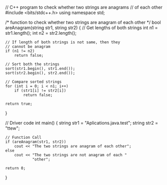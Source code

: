 // C++ program to check whether two strings are anagrams
// of each other
#include <bits/stdc++.h>
using namespace std;
 
/* function to check whether two strings are anagram of
each other */
bool areAnagram(string str1, string str2)
{
    // Get lengths of both strings
    int n1 = str1.length();
    int n2 = str2.length();
 
    // If length of both strings is not same, then they
    // cannot be anagram
    if (n1 != n2)
        return false;
 
    // Sort both the strings
    sort(str1.begin(), str1.end());
    sort(str2.begin(), str2.end());
 
    // Compare sorted strings
    for (int i = 0; i < n1; i++)
        if (str1[i] != str2[i])
            return false;
 
    return true;
}
 
// Driver code
int main()
{
    string str1 = "Aplications.java.test";
    string str2 = "ttew";
 
    // Function Call
    if (areAnagram(str1, str2))
        cout << "The two strings are anagram of each other";
    else
        cout << "The two strings are not anagram of each "
                "other";
 
    return 0;
}
